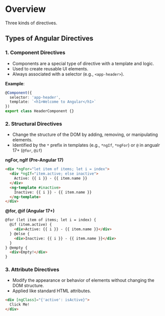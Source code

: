 # Overview

Three kinds of directives.

## Types of Angular Directives

### 1. **Component Directives**
- Components are a special type of directive with a template and logic.
- Used to create reusable UI elements.
- Always associated with a selector (e.g., `<app-header>`).

**Example**:
  
```typescript
@Component({
  selector: 'app-header',
  template: `<h1>Welcome to Angular</h1>`
})
export class HeaderComponent {}
```

### 2. **Structural Directives**
- Change the structure of the DOM by adding, removing, or manipulating elements.
- Identified by the `*` prefix in templates (e.g., `*ngIf`, `*ngFor`) or `@` in angualr 17+ (`@for`, `@if`)

**ngFor, ngIf (Pre-Angular 17)**

```html
<div *ngFor="let item of items; let i = index">
  <div *ngIf="item.active; else inactive">
    Active: {{ i }} - {{ item.name }}
  </div>
  <ng-template #inactive>
    Inactive: {{ i }} - {{ item.name }}
  </ng-template>
</div>

```

**@for, @if (Angular 17+)**

```html
@for (let item of items; let i = index) {
  @if (item.active) {
    <div>Active: {{ i }} - {{ item.name }}</div>
  } @else {
    <div>Inactive: {{ i }} - {{ item.name }}</div>
  }
} @empty {
  <div>Empty!</div>
}
```

### 3. **Attribute Directives**
-  Modify the appearance or behavior of elements without changing the DOM structure.
- Applied like standard HTML attributes.

```html
<div [ngClass]="{'active': isActive}">
  Click Me!
</div>
```

